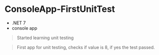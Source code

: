 # ConsoleApp-FirstUnitTest
- .NET 7
- console app

> Started learning unit testing

> First app for unit testing, checks if value is 8, if yes the test passed. 
